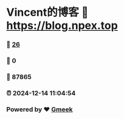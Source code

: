 # Vincent的博客 :link: https://blog.npex.top 
### :page_facing_up: [26](https://blog.npex.top/tag.html) 
### :speech_balloon: 0 
### :hibiscus: 87865 
### :alarm_clock: 2024-12-14 11:04:54 
### Powered by :heart: [Gmeek](https://github.com/Meekdai/Gmeek)

